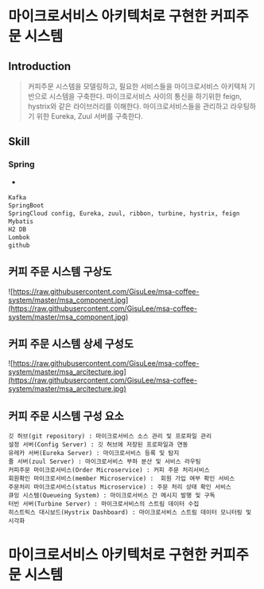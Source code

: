 # 마이크로서비스 아키텍처로 구현한 커피주문 시스템

## Introduction

> 커피주문 시스템을 모델링하고, 필요한 서비스들을 마이크로서비스 아키텍처 기반으로 시스템을 구축한다.
 마이크로서비스 사이의 통신을 하기위한 feign, hystrix와 같은 라이브러리를 이해한다.
 마이크로서비스들을 관리하고 라우팅하기 위한 Eureka, Zuul 서버를 구축한다.

## Skill

### Spring

- 

```
Kafka
SpringBoot
SpringCloud config, Eureka, zuul, ribbon, turbine, hystrix, feign
Mybatis
H2 DB
Lombok
github

```

## **커피 주문 시스템 구상도**

![https://raw.githubusercontent.com/GisuLee/msa-coffee-system/master/msa_component.jpg](https://raw.githubusercontent.com/GisuLee/msa-coffee-system/master/msa_component.jpg)

## **커피 주문 시스템 상세 구성도**

![https://raw.githubusercontent.com/GisuLee/msa-coffee-system/master/msa_arcitecture.jpg](https://raw.githubusercontent.com/GisuLee/msa-coffee-system/master/msa_arcitecture.jpg)

## **커피 주문 시스템 구성 요소**

```
깃 허브(git repository) : 마이크로서비스 소스 관리 및 프로파일 관리
설정 서버(Config Server) : 깃 허브에 저장된 프로파일과 연동
유레카 서버(Eureka Server) : 마이크로서비스 등록 및 탐지
줄 서버(zuul Server) : 마이크로서비스 부하 분산 및 서비스 라우팅
커피주문 마이크로서비스(Order Microservice) : 커피 주문 처리서비스
회원확인 마이크로서비스(member Microservice) :  회원 가입 여부 확인 서비스
주문처리 마이크로서비스(status Microservice) : 주문 처리 상태 확인 서비스
큐잉 시스템(Queueing System) : 마이크로서비스 간 메시지 발행 및 구독
터빈 서버(Turbine Server) : 마이크로서비스의 스트림 데이터 수집
히스트릭스 대시보드(Hystrix Dashboard) : 마이크로서비스 스트림 데이터 모니터링 및 시각화
```

# **마이크로서비스 아키텍처로 구현한 커피주문 시스템**
